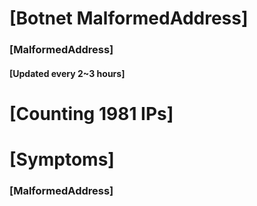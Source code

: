 # [Botnet MalformedAddress]
### [MalformedAddress]
#### [Updated every 2~3 hours]

# [Counting 1981 IPs]

# [Symptoms] 
###   [MalformedAddress]

